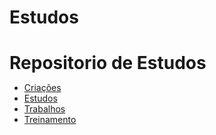 # Estudos

<!DOCTYPE html>
<html lang="en">
<head>
    <meta charset="UTF-8">
    <meta http-equiv="X-UA-Compatible" content="IE=edge">
    <meta name="viewport" content="width=device-width, initial-scale=1.0">
    <title>Document</title>
    <style>
        * {
    margin: 0px;
    padding: 0px;
}

body {
    background-color: rgb(44, 43, 47);
    text-align: center;
}

main {
    text-align: center;
    margin: auto;
}

h1 {
    font-family: Verdana, Geneva, Tahoma, sans-serif;
}

ul{
    padding: 30px;
    margin: 20px;
    background-color: rgb(76, 76, 77);
    display: inline-block;
    text-decoration: none;
}

ul li {

}

ul li a {
    font-family: Verdana, Geneva, Tahoma, sans-serif;
    color: rgb(182, 182, 182);
    text-decoration: none;
}

a:hover {
    color: aliceblue;
}
    </style>
</head>
<body>
    <main>
        <h1>Repositorio de Estudos</h1>
        <ul>
            <li><a href="Criacoes/" target="_blank" rel="next">Criações</a></li>
            <li><a href="Estudos/" target="_blank" rel="next">Estudos</a></li>
            <li><a href="Trabalhos/" target="_blank" rel-="next">Trabalhos</a></li>
            <li><a href="Treinamento/" target="_blank" ral="next">Treinamento</a></li>
        </ul>
    </main>
</body>
</html>